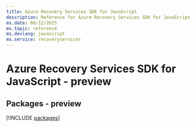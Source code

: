 ```yaml
---
title: Azure Recovery Services SDK for JavaScript
description: Reference for Azure Recovery Services SDK for JavaScript
ms.date: 08/12/2025
ms.topic: reference
ms.devlang: javascript
ms.service: recoveryservices
---
```

# Azure Recovery Services SDK for JavaScript - preview
## Packages - preview
[!INCLUDE [packages](recovery-services-index.md)]
